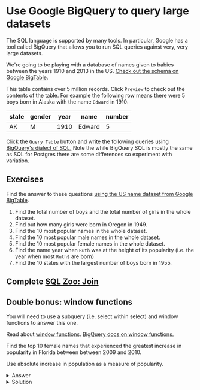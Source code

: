 # Use Google BigQuery to query large datasets

The SQL language is supported by many tools. In particular, Google has a tool
called BigQuery that allows you to run SQL queries against very, very large
datasets.

We're going to be playing with a database of names given to babies between the
years 1910 and 2013 in the US.
[Check out the schema on Google BigTable](https://bigquery.cloud.google.com/table/bigquery-public-data:usa_names.usa_1910_2013?pli=1).

This table contains over 5 million records.
Click `Preview` to check out the contents of the table.
For example the following row means there were 5 boys born in Alaska with the
name `Edward` in 1910:

| state | gender | year | name | number |
| ----- | ------ | ---- | ---- | ------ |
| AK    | M | 1910 | Edward | 5 |

Click the `Query Table` button and write the following queries using
[BigQuery's dialect of SQL.](https://cloud.google.com/bigquery/docs/reference/legacy-sql)
Note the while BigQuery SQL is mostly the same as SQL for Postgres there
are some differences so experiment with variation.

## Exercises

Find the answer to these questions
[using the US name dataset from Google BigTable](https://bigquery.cloud.google.com/table/bigquery-public-data:usa_names.usa_1910_2013?pli=1).

1. Find the total number of boys and the total number of girls in the whole
dataset.
1. Find out how many girls were born in Oregon in 1949.
1. Find the 10 most popular names in the whole dataset.
1. Find the 10 most popular male names in the whole dataset.
1. Find the 10 most popular female names in the whole dataset.
1. Find the name year when `Ruth` was at the height of its popularity
(i.e. the year when most `Ruth`s are born)
1. Find the 10 states with the largest number of boys born in 1955.

## Complete [SQL Zoo: Join](https://sqlzoo.net/wiki/The_JOIN_operation)

## Double bonus: window functions

You will need to use a subquery (i.e. select within select) and window functions
to answer this one.

Read about [window functions](https://community.modeanalytics.com/sql/tutorial/sql-window-functions/).
[BigQuery docs on window functions.](https://cloud.google.com/bigquery/docs/reference/legacy-sql#windowfunctions)

Find the top 10 female names that experienced the greatest increase in popularity
in Florida between between 2009 and 2010.

Use absolute increase in population as a measure of popularity.

<details><summary>
Answer
</summary><p>

| name |
| --- |
| Isabella |
| Sophia |
| Olivia |
| Emma |
| Emily |
| Mia |
| Ava |
| Madison |
| Abigail |
| Chloe |

</p></details>

<details><summary>
Solution
</summary><p>

```sql
SELECT
    name,
    number - prev_year as change
    FROM (
        SELECT name as name,
        number,
        LAG(number) OVER(ORDER BY year) prev_year,
        FROM [bigquery-public-data:usa_names.usa_1910_current]
        WHERE year = 2010 AND gender = 'F' AND state = 'FL'
    )
    ORDER BY change DESC
    LIMIT 10
```

</p></details>
